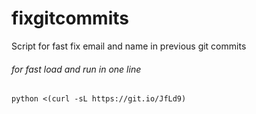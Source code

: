 # fixgitcommits
Script for fast fix email and name in previous git commits

###### for fast load and run in one line

```python <(curl -sL https://git.io/JfLd9)```
